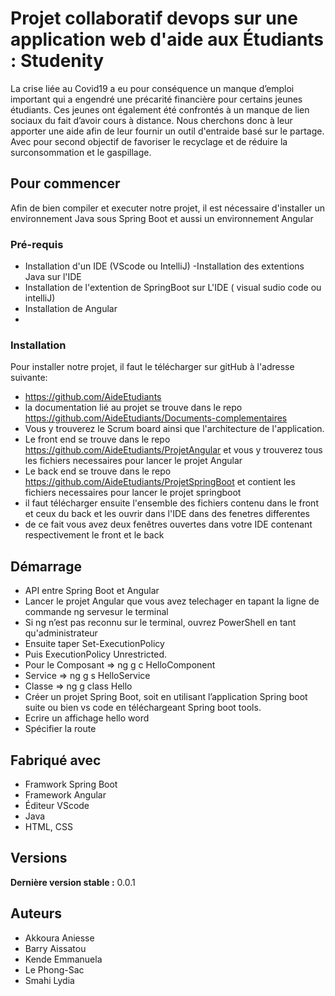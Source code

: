 # Projet collaboratif devops sur une application web d'aide aux Étudiants : Studenity

La crise liée au Covid19 a eu pour conséquence un manque d’emploi important qui a engendré une précarité financière pour certains jeunes étudiants.
Ces jeunes ont également été confrontés à un manque de lien sociaux du fait d’avoir cours à distance.
Nous cherchons donc à leur apporter une aide afin de leur fournir un outil d'entraide basé sur le partage.
Avec pour second objectif de favoriser le recyclage et de réduire la surconsommation et le gaspillage.

## Pour commencer

Afin de bien compiler et executer notre projet, il est nécessaire d'installer un environnement Java sous Spring Boot et aussi un environnement Angular

### Pré-requis

- Installation d'un IDE (VScode ou IntelliJ)
-Installation des extentions Java sur l'IDE
- Installation de l'extention de SpringBoot sur L'IDE ( visual sudio code ou intelliJ)
- Installation de Angular
- 
### Installation

Pour installer notre projet, il faut le télécharger sur gitHub à l'adresse suivante:
-  https://github.com/AideEtudiants 
-  la documentation lié au projet se trouve dans le repo https://github.com/AideEtudiants/Documents-complementaires
-  Vous y trouverez le Scrum board ainsi que l'architecture de l'application.
-  Le front end se trouve dans le repo https://github.com/AideEtudiants/ProjetAngular et vous y trouverez tous les fichiers necessaires pour lancer le projet Angular
-  Le back end se trouve dans le repo https://github.com/AideEtudiants/ProjetSpringBoot et contient  les fichiers necessaires pour lancer le projet springboot
 - il faut télécharger ensuite l'ensemble des fichiers contenu dans le front et ceux du back et les ouvrir dans l'IDE dans des fenetres differentes
 - de ce fait vous avez deux fenêtres ouvertes dans votre IDE contenant respectivement le front et le back

## Démarrage
* API entre Spring Boot et Angular
* Lancer le projet Angular que vous avez telechager en tapant la ligne de commande ng servesur le terminal
* Si ng n’est pas reconnu sur le terminal, ouvrez PowerShell en tant qu'administrateur
* Ensuite taper Set-ExecutionPolicy 
*  Puis ExecutionPolicy Unrestricted.
* Pour le Composant => ng g c HelloComponent
* Service => ng g s HelloService
* Classe => ng g class Hello
* Créer un projet Spring Boot, soit en utilisant l’application Spring boot suite ou bien vs code en téléchargeant Spring boot tools.
* Ecrire un affichage hello word 
* Spécifier la route

## Fabriqué avec

* Framwork Spring Boot
* Framework Angular
* Éditeur VScode
* Java
* HTML, CSS 

## Versions

**Dernière version stable :**  0.0.1

## Auteurs

* Akkoura Aniesse
* Barry Aissatou
* Kende Emmanuela
* Le Phong-Sac
* Smahi Lydia 
